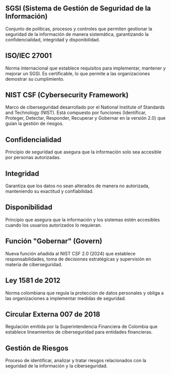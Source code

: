 
## SGSI (Sistema de Gestión de Seguridad de la Información)
Conjunto de políticas, procesos y controles que permiten gestionar la seguridad de la información de manera sistemática, garantizando la confidencialidad, integridad y disponibilidad.

## ISO/IEC 27001
Norma internacional que establece requisitos para implementar, mantener y mejorar un SGSI. Es certificable, lo que permite a las organizaciones demostrar su cumplimiento.

## NIST CSF (Cybersecurity Framework)
Marco de ciberseguridad desarrollado por el National Institute of Standards and Technology (NIST). Está compuesto por funciones (Identificar, Proteger, Detectar, Responder, Recuperar y Gobernar en la versión 2.0) que guían la gestión de riesgos.

## Confidencialidad
Principio de seguridad que asegura que la información solo sea accesible por personas autorizadas.

## Integridad
Garantiza que los datos no sean alterados de manera no autorizada, manteniendo su exactitud y confiabilidad.

## Disponibilidad
Principio que asegura que la información y los sistemas estén accesibles cuando los usuarios autorizados lo requieran.

## Función "Gobernar" (Govern)
Nueva función añadida al NIST CSF 2.0 (2024) que establece responsabilidades, toma de decisiones estratégicas y supervisión en materia de ciberseguridad.

## Ley 1581 de 2012
Norma colombiana que regula la protección de datos personales y obliga a las organizaciones a implementar medidas de seguridad.

## Circular Externa 007 de 2018
Regulación emitida por la Superintendencia Financiera de Colombia que establece lineamientos de ciberseguridad para entidades financieras.

## Gestión de Riesgos
Proceso de identificar, analizar y tratar riesgos relacionados con la seguridad de la información y la ciberseguridad.
